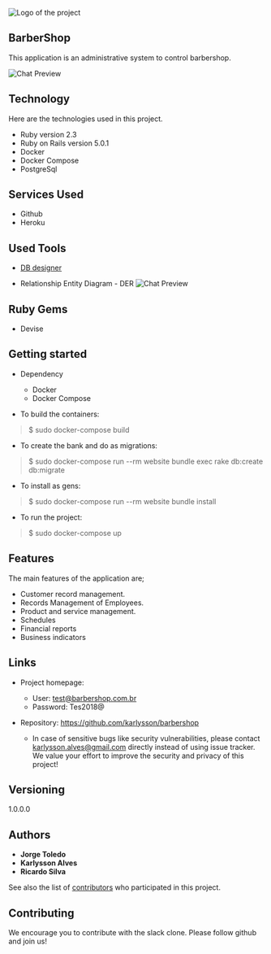 
![Logo of the project](https://raw.githubusercontent.com/karlysson/barbershop/master/doc/logo.jpg)


## BarberShop 
This application is an administrative system to control barbershop.

![Chat Preview](https://raw.githubusercontent.com/karlysson/barbershop/master/app/assets/images/screen.png)

## Technology 

Here are the technologies used in this project.

* Ruby version  2.3
* Ruby on Rails version 5.0.1
* Docker 
* Docker Compose
* PostgreSql

## Services Used

* Github
* Heroku

## Used Tools

* [DB designer](https://www.dbdesigner.net/)

* Relationship Entity Diagram - DER
![Chat Preview](https://raw.githubusercontent.com/karlysson/barbershop/master/doc/DER.png)

## Ruby Gems

* Devise


## Getting started

* Dependency
  - Docker
  - Docker Compose

* To build the containers:
>    $ sudo docker-compose build

* To create the bank and do as migrations:
>    $ sudo docker-compose run --rm website bundle exec rake db:create db:migrate

* To install as gens:
>    $ sudo docker-compose run --rm website bundle install

* To run the project:
>    $ sudo docker-compose up


## Features

The main features of the application are;

* Customer record management.
* Records Management of Employees.
* Product and service management.
* Schedules
* Financial reports
* Business indicators


## Links

- Project homepage: 
  - User: test@barbershop.com.br
  - Password: Tes2018@

- Repository: https://github.com/karlysson/barbershop
  - In case of sensitive bugs like security vulnerabilities, please contact
    karlysson.alves@gmail.com directly instead of using issue tracker. We value your effort
    to improve the security and privacy of this project!

## Versioning

1.0.0.0


## Authors

* **Jorge Toledo** 
* **Karlysson Alves** 
* **Ricardo Silva** 


See also the list of [contributors](https://github.com/karlysson/barbershop/graphs/contributors) who participated in this project.


## Contributing

We encourage you to contribute with the slack clone. Please follow github and join us!

